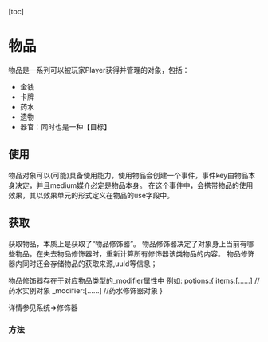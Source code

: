 [toc]

# 物品

物品是一系列可以被玩家Player获得并管理的对象，包括：

- 金钱
- 卡牌
- 药水
- 遗物
- 器官：同时也是一种【目标】

## 使用

物品对象可以(可能)具备使用能力，使用物品会创建一个事件，事件key由物品本身决定，并且medium媒介必定是物品本身。
在这个事件中，会携带物品的使用效果，其以效果单元的形式定义在物品的use字段中。

## 获取

获取物品，本质上是获取了“物品修饰器”。
物品修饰器决定了对象身上当前有哪些物品。在失去物品修饰器时，重新计算所有修饰器该类物品的内容。
物品修饰器内同时还会存储物品的获取来源,uuId等信息；

物品修饰器存在于对应物品类型的_modifier属性中
例如:
potions:{
    items:[……] //药水实例对象
    _modifier:[……] //药水修饰器对象
}

详情参见系统=>修饰器

### 方法


